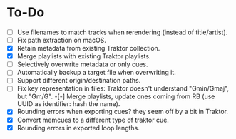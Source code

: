 # To-Do

-[ ] Use filenames to match tracks when rerendering (instead of title/artist).
-[ ] Fix path extraction on macOS.
-[x] Retain metadata from existing Traktor collection.
-[x] Merge playlists with existing Traktor playlists.
-[ ] Selectively overwrite metadata or only cues.
-[ ] Automatically backup a target file when overwriting it.
-[ ] Support different origin/destination paths.
-[ ] Fix key representation in files: Traktor doesn't understand "Gmin/Gmaj", but "Gm/G".
-[-] Merge playlists, update ones coming from RB (use UUID as identifier: hash the name).
-[x] Rounding errors when exporting cues? they seem off by a bit in Traktor.
-[x] Convert memcues to a different type of traktor cue.
-[x] Rounding errors in exported loop lengths.